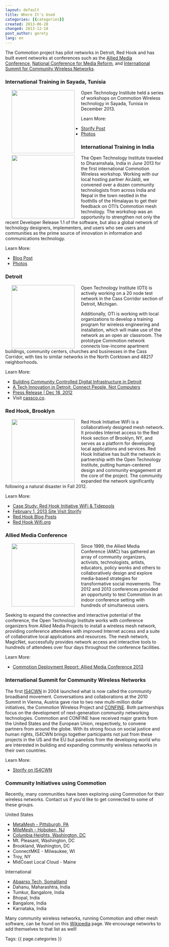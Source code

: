 ```yaml
---
layout: default
title: Where It's Used
categories: [{categories}]
created: 2013-06-28
changed: 2013-12-18
post_author: gerety
lang: en
---
```

  <p class="bigger">The Commotion project has pilot networks in Detroit, Red Hook and has built event&nbsp;networks at conferences such as&nbsp;the <a href="http://amc.alliedmedia.org/">Allied Media Conference</a>,&nbsp;<a href="http://conference.freepress.net/">National Conference for Media Reform</a>, and <a href="http://wirelesssummit.org">International Summit for Community Wireless Networks</a>.</p>

<h3>International Training in Sayada, Tunisia</h3>

<p><img align="left" src="http://ubuntu.nizarus.tn/var/resizes/MeshSayada/WeekEnd-1/MeshSayada-1-122.JPG?m=1386588086" style="margin: 0px 20px;" width="200" />Open Technology Institute held a series of workshops on Commotion Wireless technology in Sayada, Tunisia in December 2013.</p>

<p>Learn More:</p>

<ul>
	<li><a href="http://storify.com/gretabyrum/commotion-in-sayada">Storify Post</a></li>
	<li><a href="http://ubuntu.nizarus.tn/MeshSayada">Photos</a></li>
</ul>

<h3>International Training in India</h3>

<p><img align="left" src="http://oti.newamerica.net/sites/newamerica.net/files/articles/blog_post_two.png" style="margin: 0px 20px;" width="200" /> The Open Technology Institute traveled to Dharamshala, India in June 2013 for the first international Commotion Wireless workshop. Working with our local hosting partner AirJaldi, we convened over a dozen community technologists from across India and Nepal in the town nestled in the foothills of the Himalayas to get their feedback on OTI’s Commotion mesh technology. The workshop was an opportunity to strengthen not only the recent Developer Release 1.1 of the software, but also a global network of technology designers, implementers, and users who see users and communities as the prime source of innovation in information and communications technology.</p>

<p>Learn More:</p>

<ul>
	<li><a href="http://oti.newamerica.net/blogposts/2013/commotion_travels_to_india_for_first_international_workshop-86838">Blog Post</a></li>
	<li><a href="https://plus.google.com/photos/113632566131475824062/albums/5891649779649829441">Photos</a></li>
</ul>

<h3 class="bigger">Detroit</h3>

<p><img align="left" src="/files/detroit.jpg" style="margin: 0px 20px;" width="200" /> Open Technology Institute (OTI) is actively working on a 20 node test network in the Cass Corridor section of Detroit, Michigan.</p>

<p>Additionally, OTI is working with local organizations to develop a training program for wireless engineering and installation, which will make use of the network as an open air classroom. The prototype Commotion network connects low-income apartment buildings, community centers, churches and businesses in the Cass Corridor, with ties to similar networks in the North Corktown and 48217 neighborhoods.</p>

<p>Learn More:</p>

<ul>
	<li><a href="http://oti.newamerica.net/blogposts/2013/building_community_controlled_digital_infrastructure_in_detroit-84570">Building Community Controlled Digital Infrastructure in Detroit</a></li>
	<li><a href="http://colorlines.com/archives/2012/10/detroit_mesh_networks.html">A Tech Innovation in Detroit: Connect People, Not Computers</a></li>
	<li><a href="http://newamerica.net/pressroom/2012/advisory_detroit_breaking_ground_as_lab_for_wireless_innovation">Press Release | Dec 18, 2012</a></li>
	<li>Visit <a href="http://www.cassco.co">cassco.co</a>.</li>
</ul>

<h3>Red Hook, Brooklyn</h3>

<p><img align="left" src="/files/redhook.jpg" style="margin: 0px 20px;" width="200" /></p>

<p>Red Hook Initiative WiFi is a collaboratively designed mesh network. It provides Internet access to the Red Hook section of Brooklyn, NY, and serves as a platform for developing local applications and services. Red Hook Initiative has built the network in partnership with the Open Technology Institute, putting human-centered design and community engagement at the core of the project. The community expanded the network significantly following a natural disaster in Fall 2012.</p>

<p>Learn More:</p>

<ul>
	<li><a href="https://commotionwireless.net/blog/case-study-red-hook-initiative-wifi-tidepools">Case Study: Red Hook Initiative WiFi &amp; Tidepools</a></li>
	<li><a href="http://storify.com/georgiamoon/oti-site-visit-rhi-wifi/elements/5107ec029d1a9a4432008577">February 1, 2013 Site Visit Storify</a></li>
	<li><a href="https://commotionwireless.net/taxonomy/term/30/all">Red Hook Blog Posts</a></li>
	<li><a href="http://redhookwifi.org">Red Hook Wifi.org</a></li>
</ul>

<h3>Allied Media Conference</h3>

<p><img align="left" src="/files/magicnet_0.png" style="margin: 0px 20px;" width="200" /> Since 1999, the Allied Media Conference (AMC) has gathered an array of community organizers, activists, technologists, artists, educators, policy wonks and others to collaboratively design and explore media-based strategies for transformative social movements. The 2012 and 2013 conferences provided an opportunity to test Commotion in an indoor conference setting with hundreds of simultaneous users.</p>

<p>Seeking to expand the connective and interactive potential of the conference, the Open Technology Institute works with conference organizers from Allied Media Projects to install a wireless mesh network, providing conference attendees with improved Internet access and a suite of collaborative local applications and resources. The mesh network, MagicNet, successfully provides network access and interactive tools to hundreds of attendees over four days throughout the conference facilities.</p>

<p>Learn More:</p>

<ul>
	<li><a href="http://oti.newamerica.net/blogposts/2013/the_2013_allied_media_conference_magicnet_powered_by_commotion-88051">Commotion Deployment Report: Allied Media Conference 2013</a></li>
</ul>

<h3>International Summit for Community Wireless Networks</h3>

<p>The first <a href="http://wirelesssummit.org">IS4CWN</a> in 2004 launched what is now called the community broadband movement. Conversations and collaborations at the 2010 Summit in Vienna, Austria gave rise to two new multi-million dollar initiatives, the Commotion Wireless Project and <a href="http://confine-project.eu/">CONFINE</a>. Both partnerships focus on the development of next-generation community networking technologies. Commotion and CONFINE have received major grants from the United States and the European Union, respectively, to convene partners from around the globe. With its strong focus on social justice and human rights, IS4CWN brings together participants not just from these projects in the US and the EU but panelists from the developing world who are interested in building and expanding community wireless networks in their own countries.</p>

<p>Learn More:</p>

<ul>
	<li><a href="http://storify.com/OTI/international-summit-for-community-wireless-networ">Storify on IS4CWN</a></li>
</ul>

<h3>Community Initiatives using Commotion</h3>

<p>Recently, many communities have been exploring using Commotion for their wireless networks. Contact us if you'd like to get connected to some of these groups.</p>

<p>United States</p>

<ul>
	<li><a href="http://www.metamesh.org/">MetaMesh - Pittsburgh, PA</a></li>
	<li><a href="http://www.milemesh.com/">MileMesh - Hoboken, NJ</a></li>
	<li><a href="http://columbiaheightscwn.net">Columbia Heights, Washington, DC</a></li>
	<li>Mt. Pleasant, Washington, DC</li>
	<li>Brookland, Washington, DC</li>
	<li>ConnectMKE - Milwaukee, WI</li>
	<li>Troy, NY</li>
	<li>MidCoast Local Cloud - Maine</li>
</ul>

<p>International</p>

<ul>
	<li><a href="http://oti.newamerica.net/blogposts/2013/building_a_mesh_network_in_rural_somaliland-98554">Abaarso Tech, Somaliland</a></li>
	<li>Dahanu, Maharashtra, India</li>
	<li>Tumkur, Bangalore, India</li>
	<li>Bhopal, India</li>
	<li>Bangalore, India</li>
	<li>Karnataka, India</li>
</ul>

<p>Many community wireless networks, running Commotion and other mesh software, can be found on this <a href="http://en.wikipedia.org/wiki/List_of_wireless_community_networks_by_region">Wikipedia</a> page. We encourage networks to add themselves to that list as well!</p>
 <div class="tags">Tags: {{ page.categories }}</div>